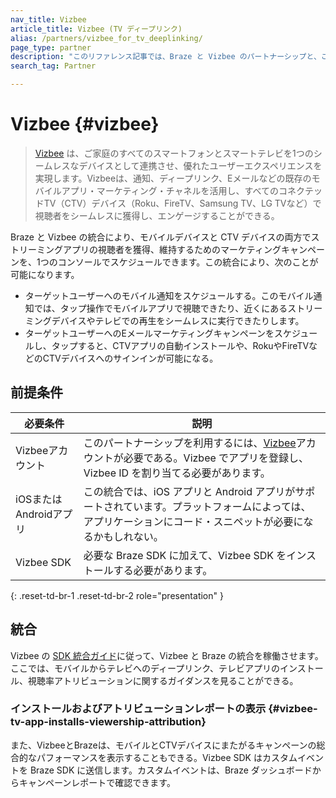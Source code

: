 ```yaml
---
nav_title: Vizbee
article_title: Vizbee (TV ディープリンク)
alias: /partners/vizbee_for_tv_deeplinking/
page_type: partner
description: "このリファレンス記事では、Braze と Vizbee のパートナーシップと、これを利用して TV ディープリンクをサポートする方法について説明します。"
search_tag: Partner

---
```

# Vizbee {#vizbee}

> [Vizbee][1] は、ご家庭のすべてのスマートフォンとスマートテレビを1つのシームレスなデバイスとして連携させ、優れたユーザーエクスペリエンスを実現します。Vizbeeは、通知、ディープリンク、Eメールなどの既存のモバイルアプリ・マーケティング・チャネルを活用し、すべてのコネクテッドTV（CTV）デバイス（Roku、FireTV、Samsung TV、LG TVなど）で視聴者をシームレスに獲得し、エンゲージすることができる。

Braze と Vizbee の統合により、モバイルデバイスと CTV デバイスの両方でストリーミングアプリの視聴者を獲得、維持するためのマーケティングキャンペーンを、1つのコンソールでスケジュールできます。この統合により、次のことが可能になります。
- ターゲットユーザーへのモバイル通知をスケジュールする。このモバイル通知では、タップ操作でモバイルアプリで視聴できたり、近くにあるストリーミングデバイスやテレビでの再生をシームレスに実行できたりします。
- ターゲットユーザーへのEメールマーケティングキャンペーンをスケジュールし、タップすると、CTVアプリの自動インストールや、RokuやFireTVなどのCTVデバイスへのサインインが可能になる。

## 前提条件

| 必要条件 | 説明 |
|---|---|
| Vizbeeアカウント | このパートナーシップを利用するには、[Vizbee][1]アカウントが必要である。Vizbee でアプリを登録し、Vizbee ID を割り当てる必要があります。 |
| iOSまたはAndroidアプリ | この統合では、iOS アプリと Android アプリがサポートされています。プラットフォームによっては、アプリケーションにコード・スニペットが必要になるかもしれない。 |
| Vizbee SDK | 必要な Braze SDK に加えて、Vizbee SDK をインストールする必要があります。 |
{: .reset-td-br-1 .reset-td-br-2 role="presentation" }

## 統合

Vizbee の [SDK 統合ガイド][2]に従って、Vizbee と Braze の統合を稼働させます。ここでは、モバイルからテレビへのディープリンク、テレビアプリのインストール、視聴率アトリビューションに関するガイダンスを見ることができる。 

### インストールおよびアトリビューションレポートの表示 {#vizbee-tv-app-installs-viewership-attribution}

また、VizbeeとBrazeは、モバイルとCTVデバイスにまたがるキャンペーンの総合的なパフォーマンスを表示することもできる。Vizbee SDK はカスタムイベントを Braze SDK に送信します。カスタムイベントは、Braze ダッシュボードからキャンペーンレポートで確認できます。

[1]: https://vizbee.tv/
[2]: https://console.vizbee.tv/app/vzb1765003429/develop/guides/ios-continuity
